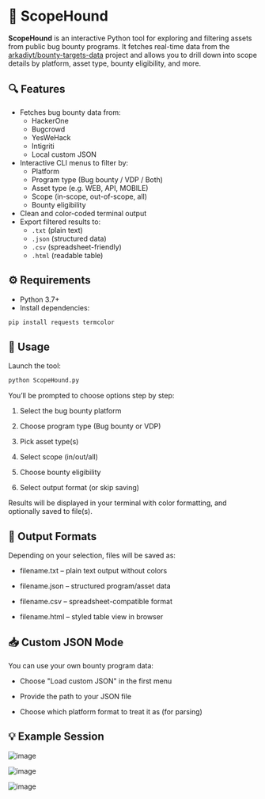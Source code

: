# 🐾 ScopeHound

**ScopeHound** is an interactive Python tool for exploring and filtering assets from public bug bounty programs. It fetches real-time data from the [arkadiyt/bounty-targets-data](https://github.com/arkadiyt/bounty-targets-data) project and allows you to drill down into scope details by platform, asset type, bounty eligibility, and more.

## 🔍 Features

- Fetches bug bounty data from:
  - HackerOne
  - Bugcrowd
  - YesWeHack
  - Intigriti
  - Local custom JSON
- Interactive CLI menus to filter by:
  - Platform
  - Program type (Bug bounty / VDP / Both)
  - Asset type (e.g. WEB, API, MOBILE)
  - Scope (in-scope, out-of-scope, all)
  - Bounty eligibility
- Clean and color-coded terminal output
- Export filtered results to:
  - `.txt` (plain text)
  - `.json` (structured data)
  - `.csv` (spreadsheet-friendly)
  - `.html` (readable table)

## ⚙️ Requirements

- Python 3.7+
- Install dependencies:

```bash
pip install requests termcolor
```

## 🚀 Usage
Launch the tool:

```bash
python ScopeHound.py
```
You’ll be prompted to choose options step by step:

1. Select the bug bounty platform

2. Choose program type (Bug bounty or VDP)

3. Pick asset type(s)

4. Select scope (in/out/all)

5. Choose bounty eligibility

6. Select output format (or skip saving)

Results will be displayed in your terminal with color formatting, and optionally saved to file(s).

## 📂 Output Formats
Depending on your selection, files will be saved as:

- filename.txt – plain text output without colors

- filename.json – structured program/asset data

- filename.csv – spreadsheet-compatible format

- filename.html – styled table view in browser

## 📥 Custom JSON Mode
You can use your own bounty program data:

- Choose "Load custom JSON" in the first menu

- Provide the path to your JSON file

- Choose which platform format to treat it as (for parsing)

## 💡 Example Session

![image](https://github.com/user-attachments/assets/37c5a9c2-d246-4689-8ddb-9b728f114bfa)

![image](https://github.com/user-attachments/assets/f2841878-1859-4d64-9044-89fa969c6210)

![image](https://github.com/user-attachments/assets/3ee1df50-1b24-48a9-8967-8ab1ca1470d9)

